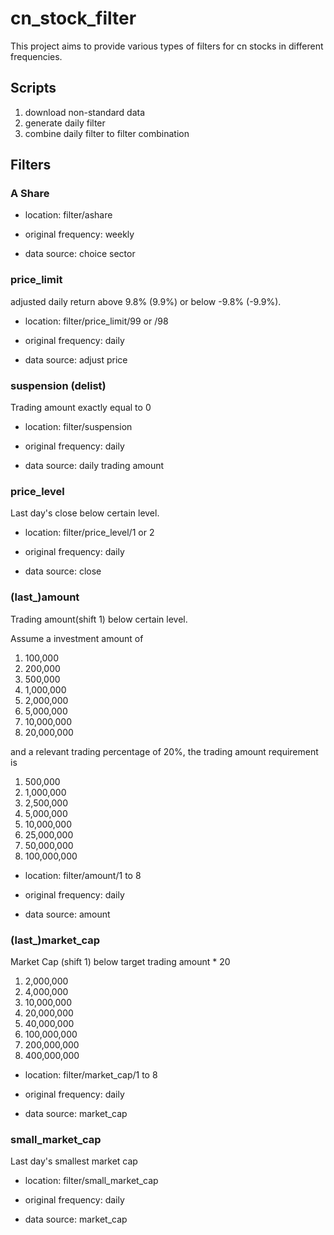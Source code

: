# cn_stock_filter

This project aims to provide various types of filters for cn stocks in different frequencies.

## Scripts

1. download non-standard data
2. generate daily filter
3. combine daily filter to filter combination

## Filters

### A Share
- location: filter/ashare

- original frequency: weekly

- data source: choice sector

### price_limit

adjusted daily return above 9.8% (9.9%) or below -9.8% (-9.9%).

- location: filter/price_limit/99 or /98

- original frequency: daily

- data source: adjust price

### suspension (delist)

Trading amount exactly equal to 0

- location: filter/suspension

- original frequency: daily

- data source: daily trading amount

### price_level

Last day's close below certain level.

- location: filter/price_level/1 or 2

- original frequency: daily

- data source: close

### (last_)amount

Trading amount(shift 1) below certain level.

Assume a investment amount of 
1. 100,000
2. 200,000
3. 500,000
4. 1,000,000
5. 2,000,000
6. 5,000,000
7. 10,000,000
8. 20,000,000

and a relevant trading percentage of 20%, the trading amount requirement is

1. 500,000
2. 1,000,000
3. 2,500,000
4. 5,000,000
5. 10,000,000
6. 25,000,000
7. 50,000,000
8. 100,000,000



- location: filter/amount/1 to 8

- original frequency: daily

- data source: amount


### (last_)market_cap

Market Cap (shift 1) below target trading amount * 20

1. 2,000,000
2. 4,000,000
3. 10,000,000
4. 20,000,000
5. 40,000,000
6. 100,000,000
7. 200,000,000
8. 400,000,000


- location: filter/market_cap/1 to 8

- original frequency: daily

- data source: market_cap

### small_market_cap

Last day's smallest market cap

- location: filter/small_market_cap

- original frequency: daily

- data source: market_cap